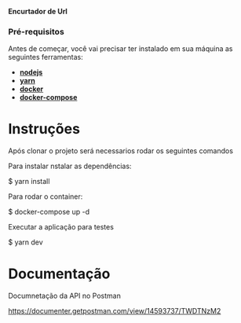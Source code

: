  **Encurtador de Url**

### Pré-requisitos

Antes de começar, você vai precisar ter instalado em sua máquina as seguintes ferramentas:

- [**nodejs**](https://nodejs.org/en/)
- [**yarn**](https://yarnpkg.com/)
- [**docker**](https://www.docker.com/)
- [**docker-compose**](https://docs.docker.com/compose/)

# Instruções
Após clonar o projeto será necessarios rodar os seguintes comandos

Para instalar nstalar as dependências:

$ yarn install

Para rodar o container:

$ docker-compose up -d

Executar a aplicação para testes

$ yarn dev

# Documentação

Documnetação da API no Postman 

https://documenter.getpostman.com/view/14593737/TWDTNzM2